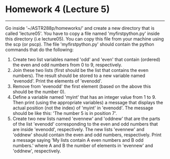 # Homework 4 (Lecture 5)
***

Go inside '\~/ASTR288p/homeworks/' and create a new directory that is called 'lecture05'. You have to copy a file named 'myfirstpython.py' inside this directory (i.e lecture05). You can copy this file from your machine using the scp (or pscp). The file 'myfirstpython.py' should contain the python commands that do the following:

1. Create two list variables named 'odd' and 'even' that contain (ordered) the even and odd numbers from 0 to 9, respectively.
2. Join these two lists (first should be the list that contains the even numbers). The result should be stored to a new variable named 'evenodd'. Print the elements of 'evenodd'.
3. Remove from 'evenodd' the first element (based on the above this should be the number 0).
4. Define a variable named 'myint' that has an integer value from 1 to 9. Then print (using the appropriate variables) a message that displays the actual position (not the index) of 'myint' in 'evenodd'. The message should be like this: 'The number 5 is in position 7'. 
5. Create two new lists named 'evennew' and 'oddnew' that are the parts of the list 'evenodd' corresponding to the even and odd numbers that are inside 'evenodd', respectively. The new lists 'evennew' and 'oddnew' should contain the even and odd numbers, respectively.
Print a message saying 'My lists contain A even numbers and B odd numbers.' where A and B the number of elements in 'evennew' and 'oddnew', respectively.